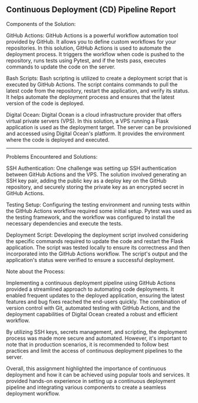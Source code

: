 <h2>Continuous Deployment (CD) Pipeline Report</h2>



Components of the Solution:

GitHub Actions: GitHub Actions is a powerful workflow automation tool provided by GitHub. It allows you to define custom workflows for your repositories. In this solution, GitHub Actions is used to automate the deployment process. It triggers the workflow when code is pushed to the repository, runs tests using Pytest, and if the tests pass, executes commands to update the code on the server.

Bash Scripts: Bash scripting is utilized to create a deployment script that is executed by GitHub Actions. The script contains commands to pull the latest code from the repository, restart the application, and verify its status. It helps automate the deployment process and ensures that the latest version of the code is deployed.

Digital Ocean: Digital Ocean is a cloud infrastructure provider that offers virtual private servers (VPS). In this solution, a VPS running a Flask application is used as the deployment target. The server can be provisioned and accessed using Digital Ocean's platform. It provides the environment where the code is deployed and executed.

<hr>

Problems Encountered and Solutions:

SSH Authentication: One challenge was setting up SSH authentication between GitHub Actions and the VPS. The solution involved generating an SSH key pair, adding the public key as a deploy key on the GitHub repository, and securely storing the private key as an encrypted secret in GitHub Actions.

Testing Setup: Configuring the testing environment and running tests within the GitHub Actions workflow required some initial setup. Pytest was used as the testing framework, and the workflow was configured to install the necessary dependencies and execute the tests.

Deployment Script: Developing the deployment script involved considering the specific commands required to update the code and restart the Flask application. The script was tested locally to ensure its correctness and then incorporated into the GitHub Actions workflow. The script's output and the application's status were verified to ensure a successful deployment.



Note about the Process:

Implementing a continuous deployment pipeline using GitHub Actions provided a streamlined approach to automating code deployments. It enabled frequent updates to the deployed application, ensuring the latest features and bug fixes reached the end-users quickly. The combination of version control with Git, automated testing with GitHub Actions, and the deployment capabilities of Digital Ocean created a robust and efficient workflow.

By utilizing SSH keys, secrets management, and scripting, the deployment process was made more secure and automated. However, it's important to note that in production scenarios, it is recommended to follow best practices and limit the access of continuous deployment pipelines to the server.

Overall, this assignment highlighted the importance of continuous deployment and how it can be achieved using popular tools and services. It provided hands-on experience in setting up a continuous deployment pipeline and integrating various components to create a seamless deployment workflow.
